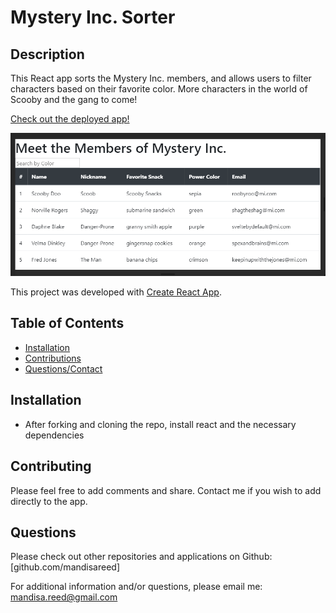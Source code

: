 # Mystery Inc. Sorter


## Description
This React app sorts the Mystery Inc. members, and allows users to filter characters based on their favorite color. More characters in the world of Scooby and the gang to come!

[Check out the deployed app!](https://mandisareed.github.io/react-mystery-inc-sorter/)

![Homepage](/img/homepg.PNG)

This project was developed with [Create React App](https://github.com/facebook/create-react-app).



## Table of Contents
* [Installation](https://github.com/mandisareed/cli-nodejs/blob/master/readme.md#installation)
* [Contributions](https://github.com/mandisareed/cli-nodejs/blob/master/readme.md#contributing)
* [Questions/Contact](https://github.com/mandisareed/cli-nodejs/blob/master/readme.md#questions)


## Installation
* After forking and cloning the repo, install react and the necessary dependencies


## Contributing
Please feel free to add comments and share. Contact me if you wish to add directly to the app.


## Questions
Please check out other repositories and applications on Github:
[github.com/mandisareed]

For additional information and/or questions, please email me:
mandisa.reed@gmail.com
